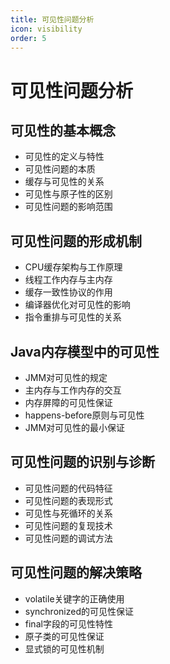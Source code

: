 ```yaml
---
title: 可见性问题分析
icon: visibility
order: 5
---
```


# 可见性问题分析

## 可见性的基本概念

- 可见性的定义与特性
- 可见性问题的本质
- 缓存与可见性的关系
- 可见性与原子性的区别
- 可见性问题的影响范围

## 可见性问题的形成机制

- CPU缓存架构与工作原理
- 线程工作内存与主内存
- 缓存一致性协议的作用
- 编译器优化对可见性的影响
- 指令重排与可见性的关系

## Java内存模型中的可见性

- JMM对可见性的规定
- 主内存与工作内存的交互
- 内存屏障的可见性保证
- happens-before原则与可见性
- JMM对可见性的最小保证

## 可见性问题的识别与诊断

- 可见性问题的代码特征
- 可见性问题的表现形式
- 可见性与死循环的关系
- 可见性问题的复现技术
- 可见性问题的调试方法

## 可见性问题的解决策略

- volatile关键字的正确使用
- synchronized的可见性保证
- final字段的可见性特性
- 原子类的可见性保证
- 显式锁的可见性机制

